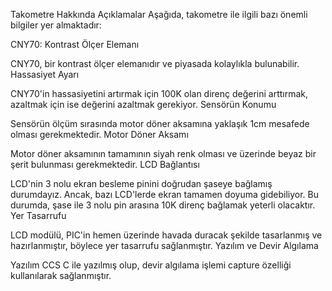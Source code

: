 Takometre Hakkında Açıklamalar
Aşağıda, takometre ile ilgili bazı önemli bilgiler yer almaktadır:

CNY70: Kontrast Ölçer Elemanı

CNY70, bir kontrast ölçer elemanıdır ve piyasada kolaylıkla bulunabilir.
Hassasiyet Ayarı

CNY70'in hassasiyetini artırmak için 100K olan direnç değerini arttırmak, azaltmak için ise değerini azaltmak gerekiyor.
Sensörün Konumu

Sensörün ölçüm sırasında motor döner aksamına yaklaşık 1cm mesafede olması gerekmektedir.
Motor Döner Aksamı

Motor döner aksamının tamamının siyah renk olması ve üzerinde beyaz bir şerit bulunması gerekmektedir.
LCD Bağlantısı

LCD'nin 3 nolu ekran besleme pinini doğrudan şaseye bağlamış durumdayız. Ancak, bazı LCD'lerde ekran tamamen doyuma gidebiliyor. Bu durumda, şase ile 3 nolu pin arasına 10K direnç bağlamak yeterli olacaktır.
Yer Tasarrufu

LCD modülü, PIC'in hemen üzerinde havada duracak şekilde tasarlanmış ve hazırlanmıştır, böylece yer tasarrufu sağlanmıştır.
Yazılım ve Devir Algılama

Yazılım CCS C ile yazılmış olup, devir algılama işlemi capture özelliği kullanılarak sağlanmıştır.
